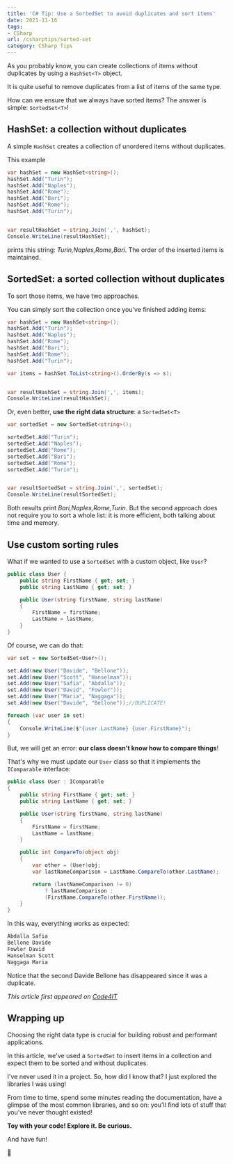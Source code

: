 ```yaml
---
title: 'C# Tip: Use a SortedSet to avoid duplicates and sort items'
date: 2021-11-16
tags:
- CSharp
url: /csharptips/sorted-set
category: CSharp Tips
---
```


As you probably know, you can create collections of items without duplicates by using a `HashSet<T>` object.

It is quite useful to remove duplicates from a list of items of the same type.

How can we ensure that we always have sorted items? The answer is simple: `SortedSet<T>`!

## HashSet: a collection without duplicates

A simple `HashSet` creates a collection of unordered items without duplicates.

This example

```cs
var hashSet = new HashSet<string>();
hashSet.Add("Turin");
hashSet.Add("Naples");
hashSet.Add("Rome");
hashSet.Add("Bari");
hashSet.Add("Rome");
hashSet.Add("Turin");


var resultHashSet = string.Join(',', hashSet);
Console.WriteLine(resultHashSet);
```

prints this string: _Turin,Naples,Rome,Bari_. The order of the inserted items is maintained.

## SortedSet: a sorted collection without duplicates

To sort those items, we have two approaches.

You can simply sort the collection once you've finished adding items:

```cs
var hashSet = new HashSet<string>();
hashSet.Add("Turin");
hashSet.Add("Naples");
hashSet.Add("Rome");
hashSet.Add("Bari");
hashSet.Add("Rome");
hashSet.Add("Turin");

var items = hashSet.ToList<string>().OrderBy(s => s);


var resultHashSet = string.Join(',', items);
Console.WriteLine(resultHashSet);

```

Or, even better, **use the right data structure**: a `SortedSet<T>`

```cs
var sortedSet = new SortedSet<string>();

sortedSet.Add("Turin");
sortedSet.Add("Naples");
sortedSet.Add("Rome");
sortedSet.Add("Bari");
sortedSet.Add("Rome");
sortedSet.Add("Turin");


var resultSortedSet = string.Join(',', sortedSet);
Console.WriteLine(resultSortedSet);
```

Both results print _Bari,Naples,Rome,Turin_. But the second approach does not require you to sort a whole list: it is more efficient, both talking about time and memory.

## Use custom sorting rules

What if we wanted to use a `SortedSet` with a custom object, like `User`?

```cs
public class User {
    public string FirstName { get; set; }
    public string LastName { get; set; }

    public User(string firstName, string lastName)
    {
        FirstName = firstName;
        LastName = lastName;
    }
}
```

Of course, we can do that:

```cs
var set = new SortedSet<User>();

set.Add(new User("Davide", "Bellone"));
set.Add(new User("Scott", "Hanselman"));
set.Add(new User("Safia", "Abdalla"));
set.Add(new User("David", "Fowler"));
set.Add(new User("Maria", "Naggaga"));
set.Add(new User("Davide", "Bellone"));//DUPLICATE!

foreach (var user in set)
{
    Console.WriteLine($"{user.LastName} {user.FirstName}");
}
```

But, we will get an error: **our class doesn't know how to compare things**!

That's why we must update our `User` class so that it implements the `IComparable` interface:

```cs
public class User : IComparable
{
    public string FirstName { get; set; }
    public string LastName { get; set; }

    public User(string firstName, string lastName)
    {
        FirstName = firstName;
        LastName = lastName;
    }

    public int CompareTo(object obj)
    {
        var other = (User)obj;
        var lastNameComparison = LastName.CompareTo(other.LastName);

        return (lastNameComparison != 0)
            ? lastNameComparison :
            (FirstName.CompareTo(other.FirstName));
    }
}
```

In this way, everything works as expected:

```txt
Abdalla Safia
Bellone Davide
Fowler David
Hanselman Scott
Naggaga Maria
```

Notice that the second Davide Bellone has disappeared since it was a duplicate.

_This article first appeared on [Code4IT](https://www.code4it.dev/)_

## Wrapping up

Choosing the right data type is crucial for building robust and performant applications.

In this article, we've used a `SortedSet` to insert items in a collection and expect them to be sorted and without duplicates.

I've never used it in a project. So, how did I know that? I just explored the libraries I was using!

From time to time, spend some minutes reading the documentation, have a glimpse of the most common libraries, and so on: you'll find lots of stuff that you've never thought existed!

**Toy with your code! Explore it. Be curious.**

And have fun!

🐧
